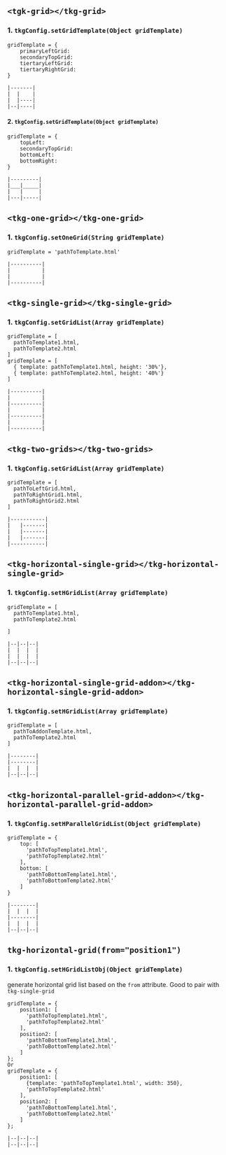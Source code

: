 ## `<tgk-grid></tkg-grid>`

### 1. `tkgConfig.setGridTemplate(Object gridTemplate)`

```
gridTemplate = {
	primaryLeftGrid:
	secondaryTopGrid:
	tiertaryLeftGrid:
	tiertaryRightGrid:
}

|-------|
|  |    |
|  |----|
|--|----|
```

#### 2. `tkgConfig.setGridTemplate(Object gridTemplate)`
```
gridTemplate = {
	topLeft:
	secondaryTopGrid:
	bottomLeft:
	bottomRight:
}

|---------|
|___|_____|
|   |     |
|---|-----|

```

## `<tkg-one-grid></tkg-one-grid>`
### 1. `tkgConfig.setOneGrid(String gridTemplate)`
```
gridTemplate = 'pathToTemplate.html'

|----------|
|          |
|          |
|----------|
```

## `<tkg-single-grid></tkg-single-grid>`
### 1. `tkgConfig.setGridList(Array gridTemplate)`
```
gridTemplate = [
  pathToTemplate1.html,
  pathToTemplate2.html
]
gridTemplate = [
  { template: pathToTemplate1.html, height: '30%'},
  { template: pathToTemplate2.html, height: '40%'}
]

|----------|
|          |
|----------|      
|          |
|----------|
|          |
|----------|
```

## `<tkg-two-grids></tkg-two-grids>`
### 1. `tkgConfig.setGridList(Array gridTemplate)`
```
gridTemplate = [
  pathToLeftGrid.html,
  pathToRightGrid1.html,
  pathToRightGrid2.html
]

|-----------|
|   |-------|
|   |-------|
|   |-------|
|-----------|
```

## `<tkg-horizontal-single-grid></tkg-horizontal-single-grid>`
### 1. `tkgConfig.setHGridList(Array gridTemplate)`
```
gridTemplate = [
  pathToTemplate1.html,
  pathToTemplate2.html

]

|--|--|--|
|  |  |  |
|  |  |  |
|--|--|--|
```

## `<tkg-horizontal-single-grid-addon></tkg-horizontal-single-grid-addon>`
### 1. `tkgConfig.setHGridList(Array gridTemplate)`
```
gridTemplate = [
  pathToAddonTemplate.html,
  pathToTemplate2.html
]

|--------|
|--------|
|  |  |  |
|--|--|--|
```

## `<tkg-horizontal-parallel-grid-addon></tkg-horizontal-parallel-grid-addon>`

### 1. `tkgConfig.setHParallelGridList(Object gridTemplate)`
```
gridTemplate = {
	top: [
      'pathToTopTemplate1.html',
      'pathToTopTemplate2.html'
    ],
    bottom: [
      'pathToBottomTemplate1.html',
      'pathToBottomTemplate2.html'
    ]
}

|--------|
|  |  |  |
|--------|
|  |  |  |
|--|--|--|
```

## `tkg-horizontal-grid(from="position1")`
### 1. `tkgConfig.setHGridListObj(Object gridTemplate)` 
generate horizontal grid list based on the `from` attribute. Good to pair with `tkg-single-grid`

```
gridTemplate = {
	position1: [
      'pathToTopTemplate1.html',
      'pathToTopTemplate2.html'
    ],
    position2: [
      'pathToBottomTemplate1.html',
      'pathToBottomTemplate2.html'
    ]
};
Or 
gridTemplate = {
	position1: [
      {template: 'pathToTopTemplate1.html', width: 350},
      'pathToTopTemplate2.html'
    ],
    position2: [
      'pathToBottomTemplate1.html',
      'pathToBottomTemplate2.html'
    ]
};

|--|--|--|
|--|--|--|

```